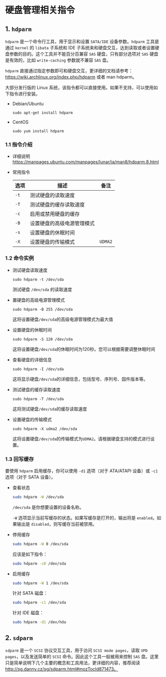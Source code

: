 # 硬盘管理相关指令

## 1. `hdparm`

`hdparm` 是一个命令行工具，用于显示和设置 `SATA/IDE` 设备参数。`hdparm` 工具是通过 `kernel` 的 `libata` 子系统和 IDE 子系统来和硬盘交互，达到读取或者设置硬盘参数的目的。这个工具并不能百分百兼容 `SAS` 硬盘，只有部分选项对 `SAS` 硬盘是有效的，比如 `write-caching` 参数就不兼容 `SAS` 盘。

`hdparm` 直接通过指定参数即可和硬盘交互，更详细的文档请参考： https://wiki.archlinux.org/index.php/hdparm 或者 man hdparm。

大部分发行版的 Linux 系统，该指令都可以直接使用。如果不支持，可以使用如下指令进行安装。

- Debian/Ubuntu

  ```
  sudo apt-get install hdparm
  ```

- CentOS

  ```
  sudo yum install hdparm
  ```

  

### 1.1 指令介绍

- 详细说明  
  https://manpages.ubuntu.com/manpages/lunar/ja/man8/hdparm.8.html

- 常用指令

  | 选项 | 描述                       | 备注    |
  | ---- | -------------------------- | ------- |
  | `-t` | 测试硬盘的读取速度         |         |
  | `-T` | 测试硬盘的缓存读取速度     |         |
  | `-c` | 启用或禁用硬盘的缓存       |         |
  | `-B` | 设置硬盘的高级电源管理模式 |         |
  | `-s` | 设置硬盘的休眠时间         |         |
  | `-X` | 设置硬盘的传输模式         | `UDMA2` |



### 1.2 命令实例

- 测试硬盘读取速度

  ```
  sudo hdparm -t /dev/sda
  ```

  测试硬盘 `/dev/sda` 的读取速度

- 置硬盘的高级电源管理模式

  ```
  sudo hdparm -B 255 /dev/sda
  ```

  这将设置硬盘`/dev/sda`的高级电源管理模式为最大值

- 设置硬盘的休眠时间

  ```
  sudo hdparm -S 120 /dev/sda
  ```

  这将设置硬盘`/dev/sda`的休眠时间为120秒。您可以根据需要调整休眠时间

- 查看硬盘的详细信息

  ```
  sudo hdparm -I /dev/sda
  ```

  这将显示硬盘`/dev/sda`的详细信息，包括型号、序列号、固件版本等。

- 测试硬盘的缓存读取速度

  ```
  sudo hdparm -T /dev/sda
  ```

  这将测试硬盘`/dev/sda`的缓存读取速度

- 设置硬盘的传输模式

  ```
  sudo hdparm -X udma2 /dev/sda
  ```

  这将设置硬盘`/dev/sda`的传输模式为`UDMA2`。请根据硬盘支持的模式进行设置。

### 1.3 回写缓存

要使用 `hdparm` 启用缓存，你可以使用 `-d1` 选项（对于 ATA/ATAPI 设备）或 `-c1` 选项（对于 SATA 设备）。

- 查看状态  

  ```bash
  sudo hdparm -W /dev/sda
  ```

  `/dev/sda` 是你想要设置的设备名称。

  `-W` 选项显示当前写缓存的状态。如果写缓存是打开的，输出将是 `enabled`。如果输出是 `disabled`，则写缓存当前被禁用。

- 停用缓存  

  ```bash
  sudo hdparm -W 0 /dev/sda
  ```

  应该是如下指令：

  ```bash
  sudo hdparm -c0 /dev/sda
  ```

- 启用缓存

  ```bash
  sudo hdparm -W 1 /dev/sda
  ```

  针对 SATA 磁盘：

  ```bash
  sudo hdparm -c1 /dev/sda
  ```

  针对 IDE 磁盘：

  ```bash
  sudo hdparm -d1 /dev/hda
  ```

  

## 2. `sdparm`

`sdparm` 是一个 `SCSI` 协议交互工具，用于访问 `SCSI mode pages`，读取 `VPD pages`，以及发送简单的 `SCSI` 命令。因此这个工具一般被用来控制 `SAS` 盘。这里只是简单说明下几个主要的概念和工具用法，更详细的内容，推荐阅读 http://sg.danny.cz/sg/sdparm.html#mozTocId871473。